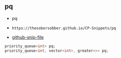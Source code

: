 
## pq

- pq
- ```
  https://thesobersobber.github.io/CP-Snippets/pq
  ```
- [github-snip-file](https://github.com/theSoberSobber/CP-Snippets/blob/main/snippets.json#L1013)

```cpp
priority_queue<int> pq;
priority_queue<int, vector<int>, greater<>> pq;
```
